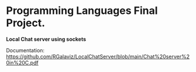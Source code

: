 # Programming Languages Final Project.
**Local Chat server using sockets**

Documentation:
https://github.com/RGalaviz/LocalChatServer/blob/main/Chat%20server%20in%20C.pdf
```

